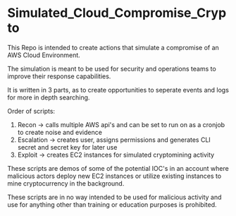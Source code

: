 # Simulated_Cloud_Compromise_Crypto

This Repo is intended to create actions that simulate a compromise of an AWS Cloud Environment. 

The simulation is meant to be used for security and operations teams to improve their response capabilities.

It is written in 3 parts, as to create opportunities to seperate events and logs for more in depth searching. 

Order of scripts:
1. Recon -> calls multiple AWS api's and can be set to run on as a cronjob to create noise and evidence 
2. Escalation -> creates user, assigns permissions and generates CLI secret and secret key for later use
3. Exploit -> creates EC2 instances for simulated cryptomining activity

These scripts are demos of some of the potential IOC's in an account where malicious actors deploy new EC2 instances or utilize existing instances to mine cryptocurrency in the background. 

These scripts are in no way intended to be used for malicious activity and use for anything other than training or education purposes is prohibited.
